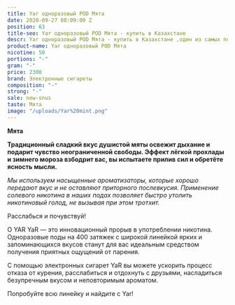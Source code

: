 ```yaml
---
title: Yar одноразовый POD Мята
date: 2020-09-27 08:09:00 Z
position: 63
title-seo: Yar одноразовый POD Мята - купить в Казахстане
descr: Yar одноразовый POD Мята - купить в Казахстане ,один из самых популярных подов.
product-name: Yar одноразовый POD Мята
nicotine: 50
portions: "-"
gram: "-"
price: 2300
brand: Электронные сигареты
composition: "-"
strong: "-"
sale: new-snus
taste: Мята
image: "/uploads/Yar%20mint.png"
---
```


**Мята**

**Традиционный сладкий вкус душистой мяты освежит дыхание и подарит чувство неограниченной свободы. Эффект лёгкой прохлады и зимнего мороза взбодрит вас, вы испытаете прилив сил и обретёте ясность мысли.**

*Мы используем насыщенные ароматизаторы, которые хорошо передают вкус и не оставляют приторного послевкусия. Применение солевого никотина в наших подах позволяет быстро утолить никотиновый голод, не вызывая при этом тротхит.*

Расслабься и почувствуй!

О YAR YaR — это инновационный прорыв в употреблении никотина. Одноразовые поды на 400 затяжек с широкой линейкой ярких и запоминающихся вкусов станут для вас идеальным средством получения приятных ощущений от парения.

С помощью электронных сигарет YaR вы можете ускорить процесс отказа от курения, расслабиться и отдохнуть с друзьями, насладиться безупречным вкусом и неповторимым ароматом.

Попробуйте всю линейку и найдите с Yar!